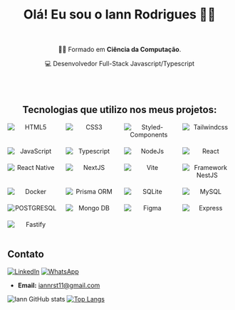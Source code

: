 <h1 align="center"> 
  <strong>Olá! Eu sou o Iann Rodrigues 🙋‍♂️ </strong>
</h1>
<br/>
<br/>

<div align="center">
🧑‍🎓 Formado em <strong>Ciência da Computação</strong>.

:computer: Desenvolvedor Full-Stack Javascript/Typescript

</div>
<br/>
<br/>

<h2 align="center"> Tecnologias que utilizo nos meus projetos:</h2>

<div align="center" style="display: grid; grid-template-columns:repeat(4, 1fr); gap: 20px">
  <img alt="HTML5" src="https://img.shields.io/badge/HTML5-E34F26?style=for-the-badge&logo=html5&logoColor=white"/>

  <img alt="CSS3" src="https://img.shields.io/badge/CSS3-1572B6?style=for-the-badge&logo=css3&logoColor=white"/>

  <img alt="Styled-Components" src="https://img.shields.io/badge/styled--components-DB7093?style=for-the-badge&logo=styled-components&logoColor=white"/>

  <img alt="Tailwindcss" src="https://img.shields.io/badge/Tailwind_CSS-38B2AC?style=for-the-badge&logo=tailwind-css&logoColor=white">

  <img alt="JavaScript" src="https://img.shields.io/badge/JavaScript-323330?style=for-the-badge&logo=javascript&logoColor=F7DF1E"/>

  <img alt="Typescript" src="https://img.shields.io/badge/TypeScript-007ACC?style=for-the-badge&logo=typescript&logoColor=white"/>

  <img alt="NodeJs" src="https://img.shields.io/badge/Node.js-43853D?style=for-the-badge&logo=node.js&logoColor=white">

  <img alt="React" src="https://img.shields.io/badge/react-%2320232a.svg?style=for-the-badge&logo=react&logoColor=%2361DAFB">

  <img alt="React Native" src="https://img.shields.io/badge/React_Native-20232A?style=for-the-badge&logo=react&logoColor=61DAFB"/>

  <img alt="NextJS" src="https://img.shields.io/badge/Next-black?style=for-the-badge&logo=next.js&logoColor=white">

  <img alt="Vite" src="https://img.shields.io/badge/vite-%23646CFF.svg?style=for-the-badge&logo=vite&logoColor=white">

  <img alt="Framework NestJS" src="https://img.shields.io/badge/nestjs-%23E0234E.svg?style=for-the-badge&logo=nestjs&logoColor=white">

  <img alt="Docker" src="https://img.shields.io/badge/Docker-2496ED?style=for-the-badge&logo=docker&logoColor=white">
      
  <img alt="Prisma ORM" src="https://img.shields.io/badge/Prisma-3982CE?style=for-the-badge&logo=Prisma&logoColor=white">
  
  <img alt="SQLite" src="https://img.shields.io/badge/sqlite-%2307405e.svg?style=for-the-badge&logo=sqlite&logoColor=white">
  
  <img alt="MySQL" src="https://img.shields.io/badge/MySQL-00000F?style=for-the-badge&logo=mysql&logoColor=white">

  <img alt="POSTGRESQL" src="https://img.shields.io/badge/PostgreSQL-316192?style=for-the-badge&logo=postgresql&logoColor=white" />

  <img alt="Mongo DB" src="https://img.shields.io/badge/MongoDB-4EA94B?style=for-the-badge&logo=mongodb&logoColor=white" />
  
  <img alt="Figma" src="https://img.shields.io/badge/figma-%23F24E1E.svg?style=for-the-badge&logo=figma&logoColor=white">

  <img alt="Express" src="https://img.shields.io/badge/Express.js-404D59?style=for-the-badge" />

  <img alt="Fastify" src="https://img.shields.io/badge/fastify-%23000000.svg?style=for-the-badge&logo=fastify&logoColor=white" />
</div>

<br/>

## Contato

[![LinkedIn](https://img.shields.io/badge/LinkedIn-0077B5?style=for-the-badge&logo=linkedin&logoColor=white)](https://www.linkedin.com/in/iann-rodrigues-b71b9220a/)
[![WhatsApp](https://img.shields.io/badge/WhatsApp-25D366?style=for-the-badge&logo=whatsapp&logoColor=white)](https://wa.me/5577999138868)

- **Email:** iannrst11@gmail.com

![Iann GitHub stats](https://github-readme-stats.vercel.app/api?username=Iann-rst&show_icons=true&theme=chartreuse-dark)
[![Top Langs](https://github-readme-stats.vercel.app/api/top-langs/?username=Iann-rst&layout=compact&theme=chartreuse-dark)](https://github.com/anuraghazra/github-readme-stats)
